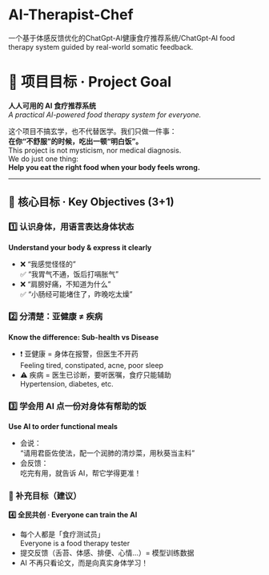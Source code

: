 # AI-Therapist-Chef
一个基于体感反馈优化的ChatGpt-AI健康食疗推荐系统/ChatGpt-AI food therapy system guided by real-world somatic feedback.
# 🎯 项目目标 · Project Goal  
**人人可用的 AI 食疗推荐系统**  
*A practical AI-powered food therapy system for everyone.*

这个项目不搞玄学，也不代替医学。我们只做一件事：  
**在你“不舒服”的时候，吃出一顿“明白饭”。**  
This project is not mysticism, nor medical diagnosis.  
We do just one thing:  
**Help you eat the right food when your body feels wrong.**

---

## 📌 核心目标 · Key Objectives (3+1)

### 1️⃣ 认识身体，用语言表达身体状态  
**Understand your body & express it clearly**

- ❌ “我感觉怪怪的”  
✅ “我胃气不通，饭后打嗝胀气”  
- ❌ “肩膀好痛，不知道为什么”  
✅ “小肠经可能堵住了，昨晚吃太燥”

### 2️⃣ 分清楚：亚健康 ≠ 疾病  
**Know the difference: Sub-health vs Disease**

- ❗ 亚健康 = 身体在报警，但医生不开药  
   Feeling tired, constipated, acne, poor sleep  
- ⚠️ 疾病 = 医生已诊断，要听医嘱，食疗只能辅助  
   Hypertension, diabetes, etc.

### 3️⃣ 学会用 AI 点一份对身体有帮助的饭  
**Use AI to order functional meals**

- 会说：  
  “请用君臣佐使法，配一个润肺的清炒菜，用秋葵当主料”  
- 会反馈：  
  吃完有用，就告诉 AI，帮它学得更准！

### 🧩 补充目标（建议）  
**4️⃣ 全民共创 · Everyone can train the AI**

- 每个人都是「食疗测试员」  
  Everyone is a food therapy tester  
- 提交反馈（舌苔、体感、排便、心情…）= 模型训练数据  
- AI 不再只看论文，而是向真实身体学习！
